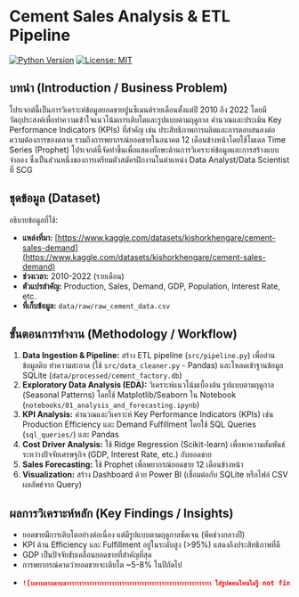 # Cement Sales Analysis & ETL Pipeline

[![Python Version](https://img.shields.io/badge/Python-3.11%2B-blue)](https://www.python.org/)
[![License: MIT](https://img.shields.io/badge/License-MIT-yellow.svg)](https://opensource.org/licenses/MIT)
## บทนำ (Introduction / Business Problem)

โปรเจกต์นี้เป็นการวิเคราะห์ข้อมูลยอดขายปูนซีเมนต์รายเดือนตั้งแต่ปี 2010 ถึง 2022 โดยมีวัตถุประสงค์เพื่อทำความเข้าใจแนวโน้มการเติบโตและรูปแบบตามฤดูกาล คำนวณและประเมิน Key Performance Indicators (KPIs) ที่สำคัญ เช่น ประสิทธิภาพการผลิตและการตอบสนองต่อความต้องการของตลาด รวมถึงการพยากรณ์ยอดขายในอนาคต 12 เดือนข้างหน้าโดยใช้โมเดล Time Series (Prophet) โปรเจกต์นี้จัดทำขึ้นเพื่อแสดงทักษะด้านการวิเคราะห์ข้อมูลและการสร้างแบบจำลอง ซึ่งเป็นส่วนหนึ่งของการเตรียมตัวสมัครฝึกงานในตำแหน่ง Data Analyst/Data Scientist ที่ SCG

## ชุดข้อมูล (Dataset)

อธิบายข้อมูลที่ใช้:
* **แหล่งที่มา:** [https://www.kaggle.com/datasets/kishorkhengare/cement-sales-demand](https://www.kaggle.com/datasets/kishorkhengare/cement-sales-demand)
* **ช่วงเวลา:** 2010-2022 (รายเดือน)
* **ตัวแปรสำคัญ:** Production, Sales, Demand, GDP, Population, Interest Rate, etc.
* **ที่เก็บข้อมูล:** `data/raw/raw_cement_data.csv`

## ขั้นตอนการทำงาน (Methodology / Workflow)

1.  **Data Ingestion & Pipeline:** สร้าง ETL pipeline (`src/pipeline.py`) เพื่ออ่านข้อมูลดิบ ทำความสะอาด (ใช้ `src/data_cleaner.py` - Pandas) และโหลดเข้าฐานข้อมูล SQLite (`data/processed/cement_factory.db`)
2.  **Exploratory Data Analysis (EDA):** วิเคราะห์แนวโน้มเบื้องต้น รูปแบบตามฤดูกาล (Seasonal Patterns) โดยใช้ Matplotlib/Seaborn ใน Notebook (`notebooks/01_analysis_and_forecasting.ipynb`)
3.  **KPI Analysis:** คำนวณและวิเคราะห์ Key Performance Indicators (KPIs) เช่น Production Efficiency และ Demand Fulfillment โดยใช้ SQL Queries (`sql_queries/`) และ Pandas
4.  **Cost Driver Analysis:** ใช้ Ridge Regression (Scikit-learn) เพื่อหาความสัมพันธ์ระหว่างปัจจัยเศรษฐกิจ (GDP, Interest Rate, etc.) กับยอดขาย
5.  **Sales Forecasting:** ใช้ Prophet เพื่อพยากรณ์ยอดขาย 12 เดือนข้างหน้า
6.  **Visualization:** สร้าง Dashboard ด้วย Power BI (เชื่อมต่อกับ SQLite หรือไฟล์ CSV ผลลัพธ์จาก Query)

## ผลการวิเคราะห์หลัก (Key Findings / Insights)


* ยอดขายมีการเติบโตอย่างต่อเนื่อง แต่มีรูปแบบตามฤดูกาลชัดเจน (พีคช่วงกลางปี)
* KPI ด้าน Efficiency และ Fulfillment อยู่ในระดับสูง (>95%) แสดงถึงประสิทธิภาพที่ดี
* GDP เป็นปัจจัยขับเคลื่อนยอดขายที่สำคัญที่สุด
* การพยากรณ์คาดว่ายอดขายจะเติบโต ~5-8% ในปีถัดไป
* 
   ```markdown
   ![บลาบลาบลาบลาาาาาาาาาาาาาาาาาาาาาาาาาาาาาาาาาาาาาาาาาาาาาาาาาาาาาาาาาา ใส่รูปตอนไหนไม่รู้ not finish yet](บลาบลารอใส่รูป.png)
